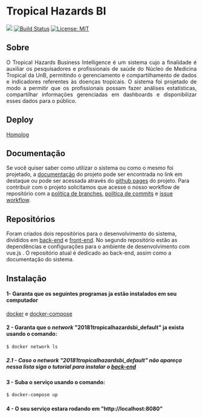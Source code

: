 # Tropical Hazards BI

![](https://i.imgur.com/OhSvJLM.jpg)
[![Build Status](https://travis-ci.org/fga-gpp-mds/2018.1-TropicalHazards-BI-FrontEnd.svg?branch=master)](https://travis-ci.org/fga-gpp-mds/2018.1-TropicalHazards-BI-FrontEnd)
[![License: MIT](https://img.shields.io/badge/License-MIT-yellow.svg)](https://opensource.org/licenses/MIT)


## Sobre

<p align="justify"> O Tropical Hazards Business Intelligence é um sistema cujo a finalidade é auxiliar os pesquisadores e profissionais de saúde do Núcleo de Medicina Tropical da UnB, permitindo o gerenciamento e compartilhamento de dados e indicadores referentes às doenças tropicais. O sistema foi projetado de modo a permitir que os profissionais possam fazer análises estatísticas, compartilhar informações gerenciadas em dashboards e disponibilizar esses dados para o público.</p>

## Deploy
[Homolog](http://159.203.102.150)

## Documentação

  Se você quiser saber como utilizar o sistema ou como o mesmo foi projetado, a [documentação](https://github.com/fga-gpp-mds/2018.1-TropicalHazards-BI/tree/master/docs) do projeto pode ser encontrada no link em destaque ou pode ser acessada através do [github pages](https://fga-gpp-mds.github.io/2018.1-TropicalHazards-BI) do projeto. Para contribuir com o projeto solicitamos que acesse o nosso workflow de repositório com a [política de branches](https://fga-gpp-mds.github.io/2018.1-TropicalHazards-BI/workflow/politica_de_branches), [política de commits](https://fga-gpp-mds.github.io/2018.1-TropicalHazards-BI/workflow/politica_de_commit) e [issue workflow](https://fga-gpp-mds.github.io/2018.1-TropicalHazards-BI/workflow/issue_workflow).

## Repositórios
  Foram criados dois repositórios para o desenvolvimento do sistema, divididos em [back-end](https://github.com/fga-gpp-mds/2018.1-TropicalHazards-BI) e [front-end](https://github.com/fga-gpp-mds/2018.1-TropicalHazards-BI-FrontEnd). No segundo repositório estão as dependências e configurações para o ambiente de desenvolvimento com vue.js . O repositório atual é dedicado ao back-end, assim como a documentação do sistema.

## Instalação

#### 1- Garanta que os seguintes programas ja estão instalados em seu computador
[docker](https://docs.docker.com/install/) e [docker-compose](https://docs.docker.com/compose/install/#install-compose)

#### 2 - Garanta que o _network_ "20181tropicalhazardsbi_default" ja exista usando o comando:
``` bash
$ docker network ls
```
  ##### 2.1 - Caso o _network_ "20181tropicalhazardsbi_default" não apareça nessa lista siga o tutorial para instalar o [back-end](https://github.com/fga-gpp-mds/2018.1-TropicalHazards-BI)

#### 3 - Suba o serviço usando o comando:
``` bash
$ docker-compose up
```

#### 4 - O seu serviço estara rodando em "http://localhost:8080"
